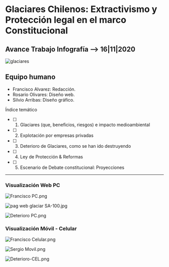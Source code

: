 # Glaciares Chilenos: Extractivismo y Protección legal en el marco Constitucional
## Avance Trabajo Infografía --> 16|11|2020

![glaciares](https://www.terram.cl/wp-content/uploads/2020/07/blog-glaciar-2-1024x640.jpg)

## Equipo humano
- Francisco Alvarez: Redacción.
- Rosario Olivares: Diseño web.
- Silvio Arribas: Diseño gráfico.

Índice temático
- [ ] 1. Glaciares (que, beneficios, riesgos) e impacto medioambiental
- [ ] 2. Explotación por empresas privadas
- [ ] 3. Deterioro de Glaciares, como se han ido destruyendo 
- [ ] 4. Ley de Protección & Reformas 
- [ ] 5. Escenario de Debate constitucional: Proyecciones

---
### Visualización Web PC

![Francisco PC.png](https://github.com/Glaciares-en-peligro/Glaciares-Parte-3/blob/main/img/Francisco%20PC.png?raw=true)

![pag web glaciar SA-100.jpg](https://github.com/Glaciares-en-peligro/Glaciares-Parte-3/blob/main/img/pag%20web%20glaciar%20SA-100.jpg?raw=true)

![Deterioro PC.png](https://github.com/Glaciares-en-peligro/Glaciares-Parte-3/blob/main/img/Deterioro%20PC.png?raw=true)

### Visualización Móvil - Celular

![Francisco Celular.png](https://github.com/Glaciares-en-peligro/Glaciares-Parte-3/blob/main/img/Francisco%20Celular.png?raw=true)

![Sergio Movil.png](https://github.com/Glaciares-en-peligro/Glaciares-Parte-3/blob/main/img/Sergio%20Movil.png?raw=true)

![Deterioro-CEL.png](https://github.com/Glaciares-en-peligro/Glaciares-Parte-3/blob/main/img/Deterioro-CEL.png?raw=true)
